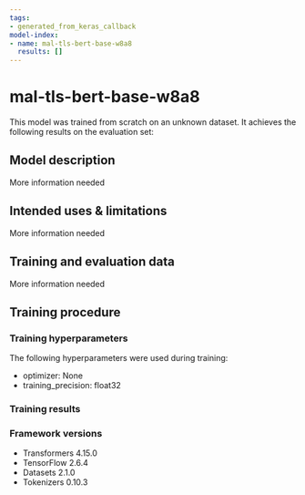 ```yaml
---
tags:
- generated_from_keras_callback
model-index:
- name: mal-tls-bert-base-w8a8
  results: []
---
```


<!-- This model card has been generated automatically according to the information Keras had access to. You should
probably proofread and complete it, then remove this comment. -->

# mal-tls-bert-base-w8a8

This model was trained from scratch on an unknown dataset.
It achieves the following results on the evaluation set:


## Model description

More information needed

## Intended uses & limitations

More information needed

## Training and evaluation data

More information needed

## Training procedure

### Training hyperparameters

The following hyperparameters were used during training:
- optimizer: None
- training_precision: float32

### Training results



### Framework versions

- Transformers 4.15.0
- TensorFlow 2.6.4
- Datasets 2.1.0
- Tokenizers 0.10.3
